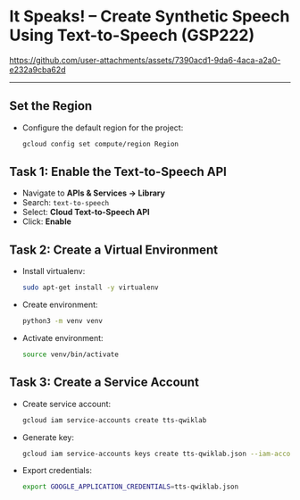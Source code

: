 # It Speaks! – Create Synthetic Speech Using Text-to-Speech (GSP222)

https://github.com/user-attachments/assets/7390acd1-9da6-4aca-a2a0-e232a9cba62d

---

## Set the Region
- Configure the default region for the project:
  ```bash
  gcloud config set compute/region Region
  ```

## Task 1: Enable the Text-to-Speech API
- Navigate to **APIs & Services → Library**
- Search: `text-to-speech`
- Select: **Cloud Text-to-Speech API**
- Click: **Enable**

## Task 2: Create a Virtual Environment
- Install virtualenv:
  ```bash
  sudo apt-get install -y virtualenv
  ```
- Create environment:
  ```bash
  python3 -m venv venv
  ```

- Activate environment:
  ```bash
  source venv/bin/activate
  ```

## Task 3: Create a Service Account
- Create service account:
  ```bash
  gcloud iam service-accounts create tts-qwiklab
  ```

- Generate key:
  ```bash
  gcloud iam service-accounts keys create tts-qwiklab.json --iam-account tts-qwiklab@Project ID.iam.gserviceaccount.com
  ```

- Export credentials:
  ```bash
  export GOOGLE_APPLICATION_CREDENTIALS=tts-qwiklab.json
  ```
